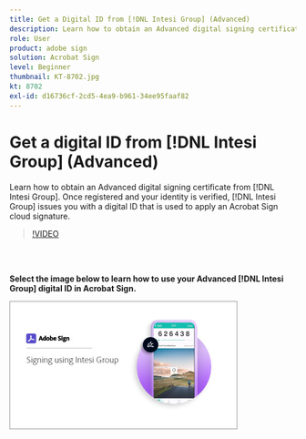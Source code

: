 ```yaml
---
title: Get a Digital ID from [!DNL Intesi Group] (Advanced)
description: Learn how to obtain an Advanced digital signing certificate from [!DNL Intesi Group]
role: User
product: adobe sign
solution: Acrobat Sign
level: Beginner
thumbnail: KT-8702.jpg
kt: 8702
exl-id: d16736cf-2cd5-4ea9-b961-34ee95faaf82
---
```

# Get a digital ID from [!DNL Intesi Group] (Advanced)

Learn how to obtain an Advanced digital signing certificate from [!DNL Intesi Group]. Once registered and your identity is verified, [!DNL Intesi Group] issues you with a digital ID that is used to apply an Acrobat Sign cloud signature.

>[!VIDEO](https://video.tv.adobe.com/v/337065?hidetitle=true)

<br>&nbsp;

**Select the image below to learn how to use your Advanced [!DNL Intesi Group] digital ID in Acrobat Sign.**

[![image](assets/IntesiSign_400.png)](intesi-sign.md)

